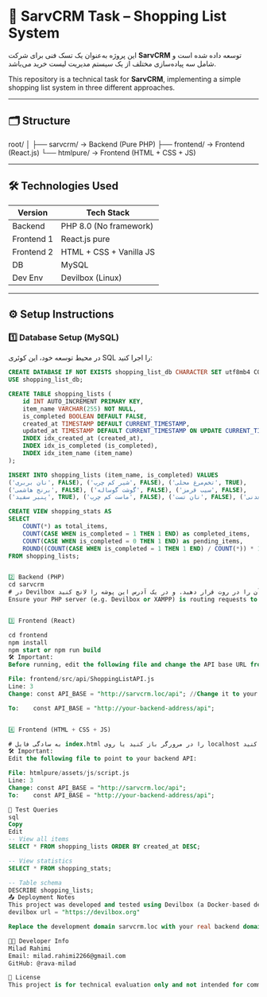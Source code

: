 # 🛒 SarvCRM Task – Shopping List System

این پروژه به‌عنوان یک تسک فنی برای شرکت **SarvCRM** توسعه داده شده است و شامل سه پیاده‌سازی مختلف از یک سیستم مدیریت لیست خرید می‌باشد.

This repository is a technical task for **SarvCRM**, implementing a simple shopping list system in three different approaches.

---

## 🗂️ Structure

root/
│
├── sarvcrm/ → Backend (Pure PHP)
├── frontend/ → Frontend (React.js)
└── htmlpure/ → Frontend (HTML + CSS + JS)


---

## 🛠 Technologies Used

| Version      | Tech Stack               |
|--------------|--------------------------|
| Backend      | PHP 8.0 (No framework)   |
| Frontend 1   | React.js pure            |
| Frontend 2   | HTML + CSS + Vanilla JS  |
| DB           | MySQL                    |
| Dev Env      | Devilbox (Linux)         |

---

## ⚙️ Setup Instructions

### 1️⃣ Database Setup (MySQL)

در محیط توسعه خود، این کوئری SQL را اجرا کنید:

```sql
CREATE DATABASE IF NOT EXISTS shopping_list_db CHARACTER SET utf8mb4 COLLATE utf8mb4_unicode_ci;
USE shopping_list_db;

CREATE TABLE shopping_lists (
    id INT AUTO_INCREMENT PRIMARY KEY,
    item_name VARCHAR(255) NOT NULL,
    is_completed BOOLEAN DEFAULT FALSE,
    created_at TIMESTAMP DEFAULT CURRENT_TIMESTAMP,
    updated_at TIMESTAMP DEFAULT CURRENT_TIMESTAMP ON UPDATE CURRENT_TIMESTAMP,
    INDEX idx_created_at (created_at),
    INDEX idx_is_completed (is_completed),
    INDEX idx_item_name (item_name)
);

INSERT INTO shopping_lists (item_name, is_completed) VALUES
('نان بربری', FALSE), ('شیر کم چرب', FALSE), ('تخم‌مرغ محلی', TRUE),
('برنج هاشمی', FALSE), ('گوشت گوساله', FALSE), ('سیب قرمز', FALSE),
('پنیر سفید', TRUE), ('ماست کم چرب', FALSE), ('نان تست', FALSE), ('آب معدنی', FALSE);

CREATE VIEW shopping_stats AS
SELECT 
    COUNT(*) as total_items,
    COUNT(CASE WHEN is_completed = 1 THEN 1 END) as completed_items,
    COUNT(CASE WHEN is_completed = 0 THEN 1 END) as pending_items,
    ROUND((COUNT(CASE WHEN is_completed = 1 THEN 1 END) / COUNT(*)) * 100, 1) as completion_percentage
FROM shopping_lists;


2️⃣ Backend (PHP)
cd sarvcrm
# در Devilbox یا هر وب‌سرور دیگر، آن را در روت قرار دهید. و در یک آدرس این پوشه را لانچ کنید 
Ensure your PHP server (e.g. Devilbox or XAMPP) is routing requests to /sarvcrm/public/index.php.


3️⃣ Frontend (React)

cd frontend
npm install
npm start or npm run build
🛠 Important:
Before running, edit the following file and change the API base URL from development (http://sarvcrm.loc/api) to your own:

File: frontend/src/api/ShoppingListAPI.js
Line: 3
Change: const API_BASE = "http://sarvcrm.loc/api"; //Change it to your backend url

To:    const API_BASE = "http://your-backend-address/api";


4️⃣ Frontend (HTML + CSS + JS)

# به سادگی فایل index.html را در مرورگر باز کنید یا روی localhost میزبانی کنید.
🛠 Important:
Edit the following file to point to your backend API:

File: htmlpure/assets/js/script.js
Line: 3
Change: const API_BASE = "http://sarvcrm.loc/api";
To:    const API_BASE = "http://your-backend-address/api";

🧪 Test Queries
sql
Copy
Edit
-- View all items
SELECT * FROM shopping_lists ORDER BY created_at DESC;

-- View statistics
SELECT * FROM shopping_stats;

-- Table schema
DESCRIBE shopping_lists;
📤 Deployment Notes
This project was developed and tested using Devilbox (a Docker-based development environment on Linux).
devilbox url = "https://devilbox.org"

Replace the development domain sarvcrm.loc with your real backend domain or IP.

🧑‍💻 Developer Info
Milad Rahimi
Email: milad.rahimi2266@gmail.com
GitHub: @rava-milad

📝 License
This project is for technical evaluation only and not intended for commercial use.